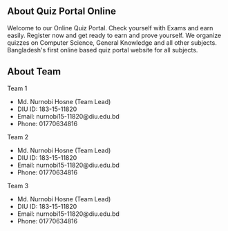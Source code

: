 

## About Quiz Portal Online 

Welcome to our Online Quiz Portal. Check yourself with Exams and earn easily. Register now and get ready to earn and prove yourself. We organize quizzes on Computer Science, General Knowledge and all other subjects. Bangladesh's first online based quiz portal website for all subjects.


## About Team

Team 1
<ul>
    <li>Md. Nurnobi Hosne (Team Lead)</li>
    <li>DIU ID: 183-15-11820</li>
    <li>Email: nurnobi15-11820@diu.edu.bd</li>
    <li>Phone: 01770634816</li>
</ul>

Team 2
<ul>
    <li>Md. Nurnobi Hosne (Team Lead)</li>
    <li>DIU ID: 183-15-11820</li>
    <li>Email: nurnobi15-11820@diu.edu.bd</li>
    <li>Phone: 01770634816</li>
</ul>

Team 3
<ul>
    <li>Md. Nurnobi Hosne (Team Lead)</li>
    <li>DIU ID: 183-15-11820</li>
    <li>Email: nurnobi15-11820@diu.edu.bd</li>
    <li>Phone: 01770634816</li>
</ul>
    

